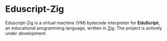 # Eduscript-Zig

Eduscript-Zig is a virtual machine (VM) bytecode interpreter for **EduScript**, an educational programming language, written in [Zig](https://ziglang.org/). The project is actively under development.